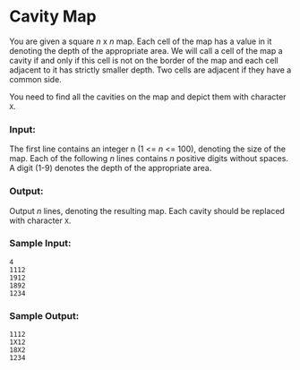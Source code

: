 Cavity Map
==========

You are given a square *n* x *n* map. Each cell of the map has a value in it denoting the depth of the appropriate area. We will call a cell of the map a cavity if and only if this cell is not on the border of the map and each cell adjacent to it has strictly smaller depth. Two cells are adjacent if they have a common side.

You need to find all the cavities on the map and depict them with character `X`.

### Input:

The first line contains an integer n (1 <= *n* <= 100), denoting the size of the map. Each of the following *n* lines contains *n* positive digits without spaces. A digit (1-9) denotes the depth of the appropriate area.

### Output:

Output *n* lines, denoting the resulting map. Each cavity should be replaced with character `X`.

### Sample Input:

    4
    1112
    1912
    1892
    1234

### Sample Output:

    1112
    1X12
    18X2
    1234